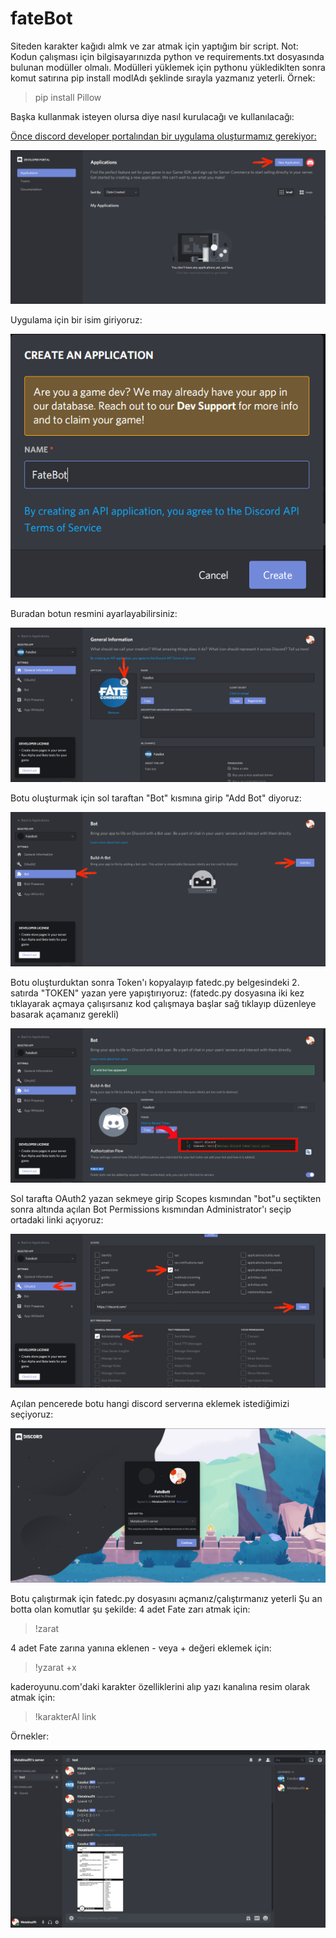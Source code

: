 # fateBot
Siteden karakter kağıdı almk ve zar atmak için yaptığım bir script.
Not: Kodun çalışması için bilgisayarınızda python ve requirements.txt dosyasında bulunan modüller olmalı. Modülleri yüklemek için pythonu yüklediklten sonra komut satırına pip install modlAdı şeklinde sırayla yazmanız yeterli. Örnek:
>pip install Pillow


Başka kullanmak isteyen olursa diye nasıl kurulacağı ve kullanılacağı:

[Önce discord developer portalından bir uygulama oluşturmamız gerekiyor:](https://discord.com/developers/applications)

![GitHub Logo](/tutor/1.jpg)
 
 
 Uygulama için bir isim giriyoruz:
 
![GitHub Logo](/tutor/2.png)


 Buradan botun resmini ayarlayabilirsiniz:
 
![GitHub Logo](/tutor/3.jpg)


 Botu oluşturmak için sol taraftan "Bot" kısmına girip "Add Bot" diyoruz:
 
![GitHub Logo](/tutor/4.jpg)


 Botu oluşturduktan sonra Token'ı kopyalayıp fatedc.py belgesindeki 2. satırda "TOKEN" yazan yere yapıştırıyoruz:
 (fatedc.py dosyasına iki kez tıklayarak açmaya çalışırsanız kod çalışmaya başlar sağ tıklayıp düzenleye basarak açamanız gerekli)
 
![GitHub Logo](/tutor/6.jpg)


 Sol tarafta OAuth2 yazan sekmeye girip Scopes kısmından "bot"u seçtikten sonra altında açılan Bot Permissions kısmından Administrator'ı seçip ortadaki linki açıyoruz:
 
![GitHub Logo](/tutor/7.jpg)


 Açılan pencerede botu hangi discord serverına eklemek istediğimizi seçiyoruz:
 
![GitHub Logo](/tutor/8.png)

Botu çalıştırmak için fatedc.py dosyasını açmanız/çalıştırmanız yeterli
 Şu an botta olan komutlar şu şekilde:
 4 adet Fate zarı atmak için:
 >!zarat
 
 4 adet Fate zarına yanına eklenen - veya + değeri eklemek için:
 >!yzarat +x
 
 kaderoyunu.com'daki karakter özelliklerini alıp yazı kanalına resim olarak atmak için:
 >!karakterAl link
 
 Örnekler:
 
![GitHub Logo](/tutor/9.png)

